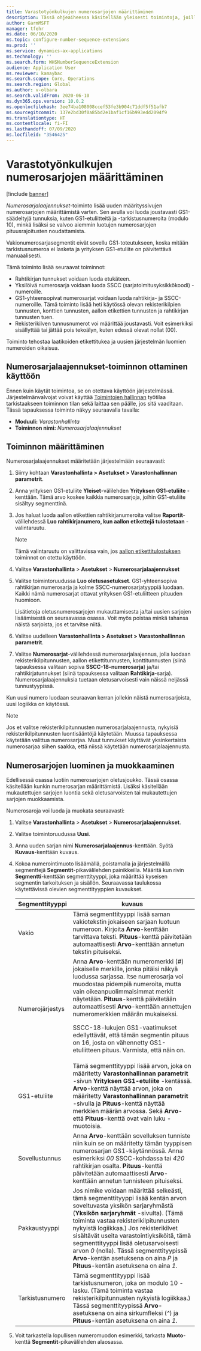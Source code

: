 ```yaml
---
title: Varastotyönkulkujen numerosarjojen määrittäminen
description: Tässä ohjeaiheessa käsitellään yleisesti toimintoja, joilla luodaan rekisterikilpien tunnusten, aallon etiketin tunnusten, kontin tunnusten ja rahtikirjojen tunnusten numerosarjalaajennukset.
author: GarmMSFT
manager: tfehr
ms.date: 06/10/2020
ms.topic: configure-number-sequence-extensions
ms.prod: ''
ms.service: dynamics-ax-applications
ms.technology: ''
ms.search.form: WHSNumberSequenceExtension
audience: Application User
ms.reviewer: kamaybac
ms.search.scope: Core, Operations
ms.search.region: Global
ms.author: v-olbara
ms.search.validFrom: 2020-06-10
ms.dyn365.ops.version: 10.0.2
ms.openlocfilehash: 3ee74ba108008ccef53fe3b904c71ddf5f51afb7
ms.sourcegitcommit: 137e2bd30f0a85bd2e1baf1cf16b993edd2094f9
ms.translationtype: HT
ms.contentlocale: fi-FI
ms.lasthandoff: 07/09/2020
ms.locfileid: "3546425"
---
```

# <a name="configure-number-sequences-for-warehouse-flows"></a>Varastotyönkulkujen numerosarjojen määrittäminen

[!include [banner](../includes/banner.md)]

*Numerosarjalaajennukset*-toiminto lisää uuden määrityssivujen numerosarjojen määrittämistä varten. Sen avulla voi luoda joustavasti GS1-säädeltyjä tunnuksia, kuten GS1-etuliitteitä ja -tarkistusnumeroita (modulo 10), minkä lisäksi se valvoo aiemmin luotujen numerosarjojen pituusrajoitusten noudattamista.

Vakionumerosarjasegmentit eivät sovellu GS1-toteutukseen, koska mitään tarkistusnumeroa ei lasketa ja yrityksen GS1-etuliite on päivitettävä manuaalisesti.

Tämä toiminto lisää seuraavat toiminnot:

- Rahtikirjan tunnukset voidaan luoda etukäteen.
- Yksilöivä numerosarja voidaan luoda SSCC (sarjatoimitusyksikkökoodi) -numeroille.
- GS1-yhteensopivat numerosarjat voidaan luoda rahtikirja- ja SSCC-numeroille. Tämä toiminto lisää heti käytössä olevan rekisterikilpien tunnusten, konttien tunnusten, aallon etikettien tunnusten ja rahtikirjan tunnusten tuen.
- Rekisterikilven tunnusnumerot voi määrittää joustavasti. Voit esimerkiksi sisällyttää tai jättää pois tekoälyn, kuten edessä olevat nollat (00).

Toiminto tehostaa laatikoiden etikettitukea ja uusien järjestelmän luomien numeroiden oikaisua.

## <a name="turn-on-the-number-sequence-extensions-feature"></a>Numerosarjalaajennukset-toiminnon ottaminen käyttöön

Ennen kuin käytät toimintoa, se on otettava käyttöön järjestelmässä. Järjestelmänvalvojat voivat käyttää [Toimintojen hallinnan](../../fin-ops-core/fin-ops/get-started/feature-management/feature-management-overview.md) työtilaa tarkistaakseen toiminnon tilan sekä laittaa sen päälle, jos sitä vaaditaan. Tässä tapauksessa toiminto näkyy seuraavalla tavalla:

- **Moduuli:** *Varastonhallinta*
- **Toiminnon nimi:** *Numerosarjalaajennukset*

## <a name="set-up-the-feature"></a>Toiminnon määrittäminen

Numerosarjalaajennukset määritetään järjestelmään seuraavasti:

1. Siirry kohtaan **Varastonhallinta \> Asetukset \> Varastonhallinnan parametrit**.
1. Anna yrityksen GS1-etuliite **Yleiset**-välilehden **Yrityksen GS1-etuliite** -kenttään. Tämä arvo koskee kaikkia numerosarjoja, joihin GS1-etuliite sisältyy segmenttinä.
1. Jos haluat luoda aallon etikettien rahtikirjanumeroita valitse **Raportit**-välilehdessä **Luo rahtikirjanumero, kun aallon etikettejä tulostetaan** -valintaruutu.

    > [!NOTE]
    > Tämä valintaruutu on valittavissa vain, jos [aallon etikettitulostuksen](configure-wave-label-printing.md) toiminnot on otettu käyttöön.

1. Valitse **Varastonhallinta** \> **Asetukset** \> **Numerosarjalaajennukset**
1. Valitse toimintoruudussa **Luo oletusasetukset**. GS1-yhteensopiva rahtikirjan numerosarja ja kolme SSCC-numerosarjatyyppiä luodaan. Kaikki nämä numerosarjat ottavat yrityksen GS1-etuliitteen pituuden huomioon.

    Lisätietoja oletusnumerosarjojen mukauttamisesta ja/tai uusien sarjojen lisäämisestä on seuraavassa osassa. Voit myös poistaa minkä tahansa näistä sarjoista, jos et tarvitse niitä.

1. Valitse uudelleen **Varastonhallinta \> Asetukset \> Varastonhallinnan parametrit**.
1. Valitse **Numerosarjat**-välilehdessä numerosarjalaajennus, jolla luodaan rekisterikilpitunnusten, aallon etikettitunnusten, konttitunnusten (siinä tapauksessa valitaan sopiva **SSCC-18-numerosarja**) ja/tai rahtikirjatunnukset (siinä tapauksessa valitaan **Rahtikirja**-sarja). Numerosarjalaajennuksia tuetaan oletusarvoisesti vain näissä neljässä tunnustyypissä.

Kun uusi numero luodaan seuraavan kerran jollekin näistä numerosarjoista, uusi logiikka on käytössä.

> [!NOTE]
> Jos et valitse rekisterikilpitunnusten numerosarjalaajennusta, nykyisiä rekisterikilpitunnusten luontisääntöjä käytetään. Muussa tapauksessa käytetään valittua numerosarjaa. Muut tunnukset käyttävät yksinkertaista numerosarjaa siihen saakka, että niissä käytetään numerosarjalaajennusta.

## <a name="create-and-edit-number-sequences"></a>Numerosarjojen luominen ja muokkaaminen

Edellisessä osassa luotiin numerosarjojen oletusjoukko. Tässä osassa käsitellään kunkin numerosarjan määrittämistä. Lisäksi käsitellään mukautettujen sarjojen luontia sekä oletusarvoisten tai mukautettujen sarjojen muokkaamista.

Numerosaroja voi luoda ja muokata seuraavasti:

1. Valitse **Varastonhallinta** \> **Asetukset** \> **Numerosarjalaajennukset**.
1. Valitse toimintoruudussa **Uusi**.
1. Anna uuden sarjan nimi **Numerosarjalaajennus**-kenttään. Syötä **Kuvaus**-kenttään kuvaus.
1. Kokoa numerointimuoto lisäämällä, poistamalla ja järjestelmällä segmenttejä **Segmentit**-pikavälilehden painikkeilla. Määritä kun rivin **Segmentti**-kenttään segmenttityyppi, joka määrittää kyseisen segmentin tarkoituksen ja sisällön. Seuraavassa taulukossa käytettävissä olevien segmenttityyppien kuvaukset.

    | Segmenttityyppi | kuvaus |
    |---|---|
    | Vakio | Tämä segmenttityyppi lisää saman vakiotekstin jokaiseen sarjaan luotuun numeroon. Kirjoita **Arvo**-kenttään tarvittava teksti. **Pituus**-kenttä päivitetään automaattisesti **Arvo**-kenttään annetun tekstin pituiseksi. |
    | Numerojärjestys | Anna **Arvo**-kenttään numeromerkki (*\#*) jokaiselle merkille, jonka pitäisi näkyä luodussa sarjassa. Itse numerosarja voi muodostaa pidempiä numeroita, mutta vain oikeanpuolimmaisimmat merkit näytetään. **Pituus**-kenttä päivitetään automaattisesti **Arvo**-kenttään annettujen numeromerkkien määrän mukaiseksi.<p>SSCC-18-lukujen GS1-vaatimukset edellyttävät, että tämän segmentin pituus on 16, josta on vähennetty GS1-etuliitteen pituus. Varmista, että näin on.</p> |
    | GS1-etuliite | Tämä segmenttityyppi lisää arvon, joka on määritetty **Varastonhallinnan parametrit** -sivun **Yrityksen GS1-etuliite** -kentässä. **Arvo**-kenttä näyttää arvon, joka on määritetty **Varastonhallinnan parametrit** -sivulla ja **Pituus**-kenttä näyttää merkkien määrän arvossa. Sekä **Arvo**- että **Pituus**-kenttä ovat vain luku -muotoisia. |
    | Sovellustunnus | Anna **Arvo**-kenttään sovelluksen tunniste niin kuin se on määritetty tämän tyyppisen numerosarjan GS1-käytännössä. Anna esimerkiksi *00* SSCC-kohdassa tai *420* rahtikirjan osalta. **Pituus**-kenttä päivitetään automaattisesti **Arvo**-kenttään annetun tunnisteen pituiseksi. |
    | Pakkaustyyppi | Jos nimike voidaan määrittää selkeästi, tämä segmenttityyppi lisää kentän arvon soveltuvasta yksikön sarjaryhmästä (**Yksikön sarjaryhmät** -sivulta). (Tämä toiminta vastaa rekisterikilpitunnusten nykyistä logiikkaa.) Jos rekisterikilvet sisältävät useita varastointiyksiköitä, tämä segmenttityyppi lisää oletusarvoisesti arvon *0* (nolla). Tässä segmenttityypissä **Arvo**-kentän asetuksena on aina *P* ja **Pituus**-kentän asetuksena on aina *1*.|
    | Tarkistusnumero | Tämä segmenttityyppi lisää tarkistusnumeron, joka on modulo 10 -lasku. (Tämä toiminta vastaa rekisterikilpitunnusten nykyistä logiikkaa.) Tässä segmenttityypissä **Arvo**-asetuksena on aina sirkumfleksi (*^*) ja **Pituus**-kentän asetuksena on aina *1*. |

1. Voit tarkastella lopullisen numeromuodon esimerkki, tarkasta **Muoto**-kenttä **Segmentit**-pikavälilehden alaosassa.
